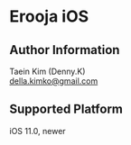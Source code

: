 # Erooja iOS

## Author Information
Taein Kim (Denny.K)  
della.kimko@gmail.com  
  
## Supported Platform  
iOS 11.0, newer  
